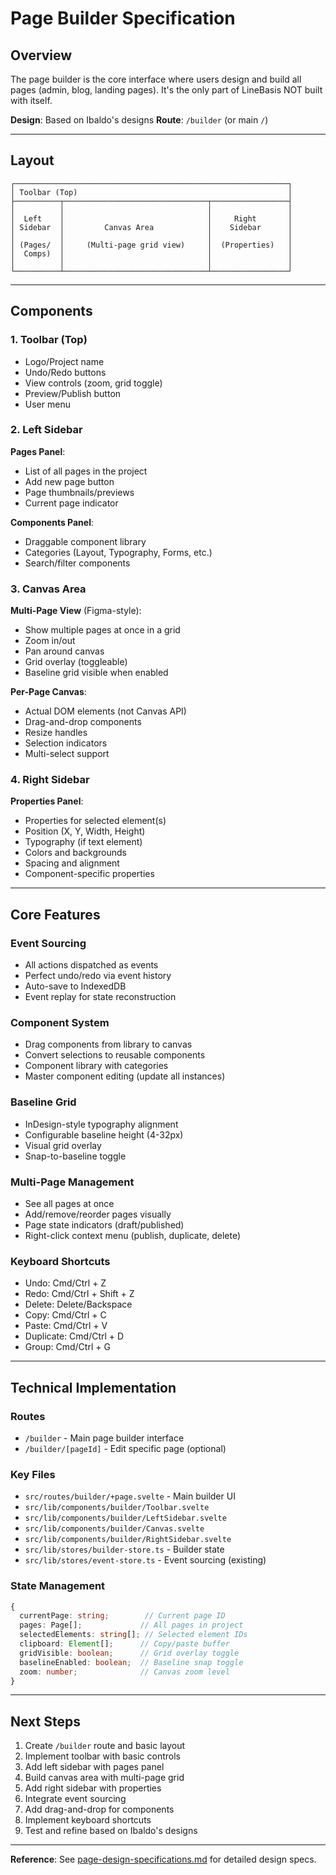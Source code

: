 # Page Builder Specification

## Overview

The page builder is the core interface where users design and build all pages (admin, blog, landing pages). It's the only part of LineBasis NOT built with itself.

**Design**: Based on Ibaldo's designs
**Route**: `/builder` (or main `/`)

---

## Layout

```
┌─────────────────────────────────────────────────────────────┐
│ Toolbar (Top)                                               │
├──────────┬────────────────────────────────┬─────────────────┤
│          │                                │                 │
│  Left    │                                │     Right       │
│ Sidebar  │         Canvas Area            │    Sidebar      │
│          │                                │                 │
│ (Pages/  │     (Multi-page grid view)     │  (Properties)   │
│  Comps)  │                                │                 │
│          │                                │                 │
└──────────┴────────────────────────────────┴─────────────────┘
```

---

## Components

### 1. Toolbar (Top)
- Logo/Project name
- Undo/Redo buttons
- View controls (zoom, grid toggle)
- Preview/Publish button
- User menu

### 2. Left Sidebar
**Pages Panel**:
- List of all pages in the project
- Add new page button
- Page thumbnails/previews
- Current page indicator

**Components Panel**:
- Draggable component library
- Categories (Layout, Typography, Forms, etc.)
- Search/filter components

### 3. Canvas Area
**Multi-Page View** (Figma-style):
- Show multiple pages at once in a grid
- Zoom in/out
- Pan around canvas
- Grid overlay (toggleable)
- Baseline grid visible when enabled

**Per-Page Canvas**:
- Actual DOM elements (not Canvas API)
- Drag-and-drop components
- Resize handles
- Selection indicators
- Multi-select support

### 4. Right Sidebar
**Properties Panel**:
- Properties for selected element(s)
- Position (X, Y, Width, Height)
- Typography (if text element)
- Colors and backgrounds
- Spacing and alignment
- Component-specific properties

---

## Core Features

### Event Sourcing
- All actions dispatched as events
- Perfect undo/redo via event history
- Auto-save to IndexedDB
- Event replay for state reconstruction

### Component System
- Drag components from library to canvas
- Convert selections to reusable components
- Component library with categories
- Master component editing (update all instances)

### Baseline Grid
- InDesign-style typography alignment
- Configurable baseline height (4-32px)
- Visual grid overlay
- Snap-to-baseline toggle

### Multi-Page Management
- See all pages at once
- Add/remove/reorder pages visually
- Page state indicators (draft/published)
- Right-click context menu (publish, duplicate, delete)

### Keyboard Shortcuts
- Undo: Cmd/Ctrl + Z
- Redo: Cmd/Ctrl + Shift + Z
- Delete: Delete/Backspace
- Copy: Cmd/Ctrl + C
- Paste: Cmd/Ctrl + V
- Duplicate: Cmd/Ctrl + D
- Group: Cmd/Ctrl + G

---

## Technical Implementation

### Routes
- `/builder` - Main page builder interface
- `/builder/[pageId]` - Edit specific page (optional)

### Key Files
- `src/routes/builder/+page.svelte` - Main builder UI
- `src/lib/components/builder/Toolbar.svelte`
- `src/lib/components/builder/LeftSidebar.svelte`
- `src/lib/components/builder/Canvas.svelte`
- `src/lib/components/builder/RightSidebar.svelte`
- `src/lib/stores/builder-store.ts` - Builder state
- `src/lib/stores/event-store.ts` - Event sourcing (existing)

### State Management
```typescript
{
  currentPage: string;        // Current page ID
  pages: Page[];             // All pages in project
  selectedElements: string[]; // Selected element IDs
  clipboard: Element[];      // Copy/paste buffer
  gridVisible: boolean;      // Grid overlay toggle
  baselineEnabled: boolean;  // Baseline snap toggle
  zoom: number;              // Canvas zoom level
}
```

---

## Next Steps

1. Create `/builder` route and basic layout
2. Implement toolbar with basic controls
3. Add left sidebar with pages panel
4. Build canvas area with multi-page grid
5. Add right sidebar with properties
6. Integrate event sourcing
7. Add drag-and-drop for components
8. Implement keyboard shortcuts
9. Test and refine based on Ibaldo's designs

---

**Reference**: See [page-design-specifications.md](page-design-specifications.md) for detailed design specs.
